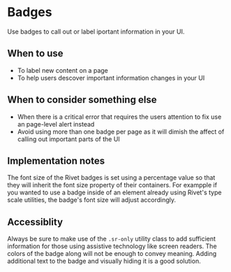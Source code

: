 # Badges
Use badges to call out or label iportant information in your UI.

## When to use
- To label new content on a page
- To help users descover important information changes in your UI

## When to consider something else
- When there is a critical error that requires the users attention to fix use an page-level alert instead
- Avoid using more than one badge per page as it will dimish the affect of calling out important parts of the UI

## Implementation notes
The font size of the Rivet badges is set using a percentage value so that they will inherit the font size property of their containers. For exampple if you wanted to use a badge inside of an element already using Rivet's type scale utilities, the badge's font size will adjust accordingly.

## Accessiblity
Always be sure to make use of the `.sr-only` utility class to add sufficient information for those using assistive technology like screen readers. The colors of the badge along will not be enough to convey meaning. Adding additional text to the badge and visually hiding it is a good solution.